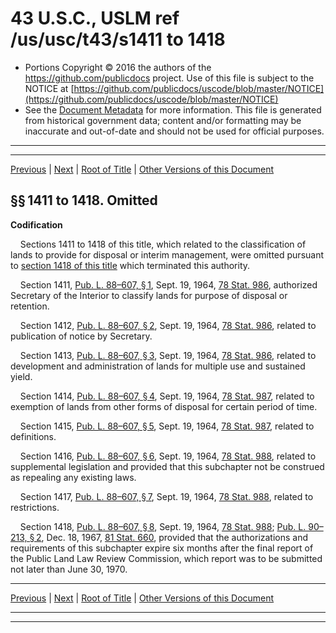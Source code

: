 ---
---

# 43 U.S.C., USLM ref /us/usc/t43/s1411 to 1418

* Portions Copyright © 2016 the authors of the https://github.com/publicdocs project.
  Use of this file is subject to the NOTICE at [https://github.com/publicdocs/uscode/blob/master/NOTICE](https://github.com/publicdocs/uscode/blob/master/NOTICE)
* See the [Document Metadata](././../../../../..//README.md) for more information.
  This file is generated from historical government data; content and/or formatting may be inaccurate and out-of-date and should not be used for official purposes.

----------
----------

[Previous](./../../../../..//us/usc/t43/ch30/schV/m__us_usc_t43_ch30_schV.md) | [Next](./../../../../..//us/usc/t43/ch30/schVI/m__us_usc_t43_ch30_schVI.md) | [Root of Title](./../../../../../) | [Other Versions of this Document](https://publicdocs.github.io/go/links?ns=uslm&ref=%2Fus%2Fusc%2Ft43%2Fs1411+to+1418)

## §§ 1411 to 1418. Omitted

 __Codification__ 

    Sections 1411 to 1418 of this title, which related to the classification of lands to provide for disposal or interim management, were omitted pursuant to [section 1418 of this title][/us/usc/t43/s1418] which terminated this authority.

    Section 1411, [Pub. L. 88–607, § 1][/us/pl/88/607/s1], Sept. 19, 1964, [78 Stat. 986][/us/stat/78/986], authorized Secretary of the Interior to classify lands for purpose of disposal or retention.

    Section 1412, [Pub. L. 88–607, § 2][/us/pl/88/607/s2], Sept. 19, 1964, [78 Stat. 986][/us/stat/78/986], related to publication of notice by Secretary.

    Section 1413, [Pub. L. 88–607, § 3][/us/pl/88/607/s3], Sept. 19, 1964, [78 Stat. 986][/us/stat/78/986], related to development and administration of lands for multiple use and sustained yield.

    Section 1414, [Pub. L. 88–607, § 4][/us/pl/88/607/s4], Sept. 19, 1964, [78 Stat. 987][/us/stat/78/987], related to exemption of lands from other forms of disposal for certain period of time.

    Section 1415, [Pub. L. 88–607, § 5][/us/pl/88/607/s5], Sept. 19, 1964, [78 Stat. 987][/us/stat/78/987], related to definitions.

    Section 1416, [Pub. L. 88–607, § 6][/us/pl/88/607/s6], Sept. 19, 1964, [78 Stat. 988][/us/stat/78/988], related to supplemental legislation and provided that this subchapter not be construed as repealing any existing laws.

    Section 1417, [Pub. L. 88–607, § 7][/us/pl/88/607/s7], Sept. 19, 1964, [78 Stat. 988][/us/stat/78/988], related to restrictions.

    Section 1418, [Pub. L. 88–607, § 8][/us/pl/88/607/s8], Sept. 19, 1964, [78 Stat. 988][/us/stat/78/988]; [Pub. L. 90–213, § 2][/us/pl/90/213/s2], Dec. 18, 1967, [81 Stat. 660][/us/stat/81/660], provided that the authorizations and requirements of this subchapter expire six months after the final report of the Public Land Law Review Commission, which report was to be submitted not later than June 30, 1970.

----------

[Previous](./../../../../..//us/usc/t43/ch30/schV/m__us_usc_t43_ch30_schV.md) | [Next](./../../../../..//us/usc/t43/ch30/schVI/m__us_usc_t43_ch30_schVI.md) | [Root of Title](./../../../../../) | [Other Versions of this Document](https://publicdocs.github.io/go/links?ns=uslm&ref=%2Fus%2Fusc%2Ft43%2Fs1411+to+1418)

----------
----------

[/us/usc/t43/s1418]: https://publicdocs.github.io/go/links?ns=uslm&ref=%2Fus%2Fusc%2Ft43%2Fs1418
[/us/pl/88/607/s1]: https://publicdocs.github.io/go/links?ns=uslm&ref=%2Fus%2Fpl%2F88%2F607%2Fs1
[/us/stat/78/986]: https://publicdocs.github.io/go/links?ns=uslm&ref=%2Fus%2Fstat%2F78%2F986
[/us/pl/88/607/s2]: https://publicdocs.github.io/go/links?ns=uslm&ref=%2Fus%2Fpl%2F88%2F607%2Fs2
[/us/stat/78/986]: https://publicdocs.github.io/go/links?ns=uslm&ref=%2Fus%2Fstat%2F78%2F986
[/us/pl/88/607/s3]: https://publicdocs.github.io/go/links?ns=uslm&ref=%2Fus%2Fpl%2F88%2F607%2Fs3
[/us/stat/78/986]: https://publicdocs.github.io/go/links?ns=uslm&ref=%2Fus%2Fstat%2F78%2F986
[/us/pl/88/607/s4]: https://publicdocs.github.io/go/links?ns=uslm&ref=%2Fus%2Fpl%2F88%2F607%2Fs4
[/us/stat/78/987]: https://publicdocs.github.io/go/links?ns=uslm&ref=%2Fus%2Fstat%2F78%2F987
[/us/pl/88/607/s5]: https://publicdocs.github.io/go/links?ns=uslm&ref=%2Fus%2Fpl%2F88%2F607%2Fs5
[/us/stat/78/987]: https://publicdocs.github.io/go/links?ns=uslm&ref=%2Fus%2Fstat%2F78%2F987
[/us/pl/88/607/s6]: https://publicdocs.github.io/go/links?ns=uslm&ref=%2Fus%2Fpl%2F88%2F607%2Fs6
[/us/stat/78/988]: https://publicdocs.github.io/go/links?ns=uslm&ref=%2Fus%2Fstat%2F78%2F988
[/us/pl/88/607/s7]: https://publicdocs.github.io/go/links?ns=uslm&ref=%2Fus%2Fpl%2F88%2F607%2Fs7
[/us/stat/78/988]: https://publicdocs.github.io/go/links?ns=uslm&ref=%2Fus%2Fstat%2F78%2F988
[/us/pl/88/607/s8]: https://publicdocs.github.io/go/links?ns=uslm&ref=%2Fus%2Fpl%2F88%2F607%2Fs8
[/us/stat/78/988]: https://publicdocs.github.io/go/links?ns=uslm&ref=%2Fus%2Fstat%2F78%2F988
[/us/pl/90/213/s2]: https://publicdocs.github.io/go/links?ns=uslm&ref=%2Fus%2Fpl%2F90%2F213%2Fs2
[/us/stat/81/660]: https://publicdocs.github.io/go/links?ns=uslm&ref=%2Fus%2Fstat%2F81%2F660


